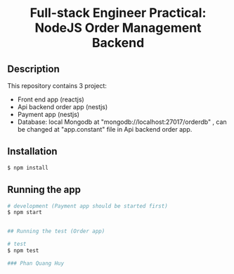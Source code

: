 # <p align="center">Full-stack Engineer Practical: NodeJS Order Management Backend</p>

## Description

This repository contains 3 project:
- Front end app (reactjs)
- Api backend order app (nestjs)
- Payment app (nestjs)
- Database: local Mongodb at "mongodb://localhost:27017/orderdb" , can be changed at "app.constant" file in Api backend order app.

## Installation

```bash
$ npm install
```

## Running the app

```bash
# development (Payment app should be started first)
$ npm start 


## Running the test (Order app)

# test 
$ npm test 

### Phan Quang Huy
